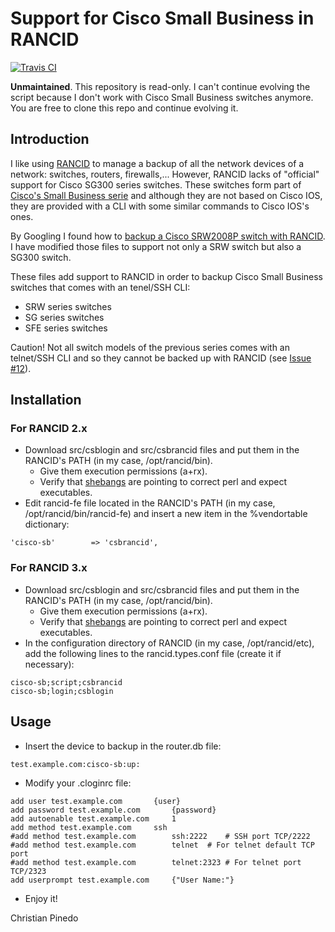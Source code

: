 # Support for Cisco Small Business in RANCID

[![Travis CI](https://travis-ci.org/chrpinedo/rancid-cisco-sb.svg)](https://travis-ci.org/chrpinedo/rancid-cisco-sb)

**Unmaintained**. This repository is read-only. I can't continue evolving the script because I don't work with Cisco Small Business switches anymore. You are free to clone this repo and continue evolving it.

## Introduction

I like using [RANCID](http://www.shrubbery.net/rancid) to manage a backup of all
the network devices of a network: switches, routers, firewalls,... However,
RANCID lacks of "official" support for Cisco SG300 series switches. These
switches form part of [Cisco's Small Business
serie](http://www.cisco.com/c/en/us/products/switches/small-business-300-series-managed-switches/index.html)
and although they are not based on Cisco IOS, they are provided with a CLI with
some similar commands to Cisco IOS's ones.

By Googling I found how to [backup a Cisco SRW2008P switch with
RANCID](http://www.mork.no/~bjorn/srw2008/). I have modified those files to
support not only a SRW switch but also a SG300 switch.

These files add support to RANCID in order to backup Cisco Small Business
switches that comes with an tenel/SSH CLI:
- SRW series switches
- SG series switches
- SFE series switches

Caution! Not all switch models of the previous series comes with an telnet/SSH
CLI and so they cannot be backed up with RANCID (see [Issue #12](http://github.com/chrpinedo/rancid-cisco-sb/issues/12)).

## Installation

### For RANCID 2.x

- Download src/csblogin and src/csbrancid files and put them in the RANCID's PATH (in my case, /opt/rancid/bin).
  - Give them execution permissions (a+rx).
  - Verify that [shebangs](https://en.wikipedia.org/wiki/Shebang_%28Unix%29) are pointing to correct perl and expect executables.
- Edit rancid-fe file located in the RANCID's PATH (in my case, /opt/rancid/bin/rancid-fe) and insert a new item in the %vendortable dictionary:

```
'cisco-sb'        => 'csbrancid',
```

### For RANCID 3.x

- Download src/csblogin and src/csbrancid files and put them in the RANCID's PATH (in my case, /opt/rancid/bin).
  - Give them execution permissions (a+rx).
  - Verify that [shebangs](https://en.wikipedia.org/wiki/Shebang_%28Unix%29) are pointing to correct perl and expect executables.
- In the configuration directory of RANCID (in my case, /opt/rancid/etc), add the following lines to the rancid.types.conf file (create it if necessary):

```
cisco-sb;script;csbrancid
cisco-sb;login;csblogin
```

## Usage

- Insert the device to backup in the router.db file:

```
test.example.com:cisco-sb:up:
```

- Modify your .cloginrc file:

``` 
add user test.example.com	    {user}
add password test.example.com	    {password}
add autoenable test.example.com	    1
add method test.example.com	    ssh
#add method test.example.com	    ssh:2222	# SSH port TCP/2222
#add method test.example.com	    telnet	# For telnet default TCP port
#add method test.example.com	    telnet:2323	# For telnet port TCP/2323
add userprompt test.example.com	    {"User Name:"}
```

- Enjoy it!


Christian Pinedo
